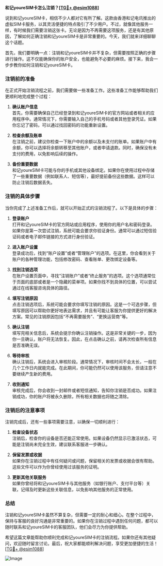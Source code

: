 **和记youreSIM卡怎么注销？[[TG💪+ @esim1088](https://t.me/s/esim1088)]**

说到和记youreSIM卡，相信不少人都对它有所了解。这款由香港和记电讯推出的虚拟SIM卡服务，以其灵活便捷的特点吸引了不少用户。不过，就像其他服务一样，有时候我们需要注销这张卡。无论是因为不再需要这项服务，还是有其他原因，了解如何正确注销和记youreSIM卡是非常重要的。今天，我们就来详细聊聊这个话题。

首先，我们要明确一点：注销和记youreSIM卡并不复杂，但需要按照正确的步骤进行操作。这不仅能确保你的账户安全，也能避免不必要的麻烦。接下来，我会一步步教你如何注销和记youreSIM卡。

### 注销前的准备

在正式开始注销流程之前，我们需要做一些准备工作。这些准备工作能够帮助我们更顺利地完成整个过程：

1. **确认账户信息**  
   首先，你需要确保自己已经登录到和记youreSIM卡的官方网站或者相关的应用程序中。通常情况下，你需要输入自己的手机号码或者其他登录凭证。如果你忘记了密码，可以通过找回密码的功能重新设置。

2. **检查余额及账单**  
   在注销之前，建议你检查一下账户中的余额以及未支付的账单。如果账户中有余额，你可以选择将余额转移至其他账户，或者申请退款。同时，确保没有未支付的费用，以免影响后续的操作。

3. **备份重要数据**  
   和记youreSIM卡可能与你的手机或其他设备绑定。如果你在使用过程中存储了一些重要数据（例如联系人、短信等），最好提前备份这些数据。这样可以防止注销后数据丢失。

### 注销的具体步骤

当你完成了上述准备工作后，就可以开始正式的注销流程了。以下是具体的步骤：

1. **登录账户**  
   打开和记youreSIM卡的官方网站或应用程序，使用你的用户名和密码登录。如果你是第一次尝试注销，系统可能会要求你验证身份。通常可以通过短信验证码或者电子邮件链接的方式进行身份验证。

2. **进入账户设置**  
   登录成功后，找到“账户设置”或者“管理账户”的选项。在这里，你会看到关于账户的各种管理功能，包括修改密码、查看账单、更改绑定设备等。

3. **找到注销选项**  
   在账户设置页面中，寻找“注销账户”或者“终止服务”的选项。这个选项通常位于页面的底部或者是一个隐藏的菜单项。如果你找不到具体的位置，可以尝试通过在线客服咨询具体的路径。

4. **填写注销原因**  
   点击注销选项后，系统可能会要求你填写注销的原因。这是一个可选步骤，但填写原因可以帮助你更好地表达需求，并且有可能让客服为你提供更好的解决方案。常见的注销原因包括“不再需要服务”、“更换运营商”等。

5. **确认注销**  
   填写完相关信息后，系统会提示你确认注销操作。这是非常关键的一步，因为你一旦确认，账户将无法恢复。因此，在点击确认之前，请再次检查所有信息是否准确无误。

6. **等待审核**  
   确认注销后，系统会进入审核阶段。通常情况下，审核时间不会太长，一般在几个工作日内就能完成。在此期间，你可能仍然可以使用该服务，但请注意不要继续产生新的费用。

7. **收到通知**  
   审核完成后，你会收到一封邮件或者短信通知，告知你注销是否成功。如果注销成功，你的账户将被永久删除，所有相关数据也将随之清除。

### 注销后的注意事项

注销完成后，还有一些事项需要注意，以确保一切顺利进行：

1. **检查设备状态**  
   注销后，检查你的设备是否还能正常使用。如果设备仍然显示已激活状态，可能是注销尚未完全生效，建议联系客服进一步确认。

2. **保留发票或收据**  
   如果你在注销过程中有任何疑问或问题，保留相关的发票或收据会很有帮助。这些文件可以作为你曾经使用过该服务的证明。

3. **更新其他关联服务**  
   如果你曾经将和记youreSIM卡与其他服务（如银行账户、支付平台等）关联，记得及时更新这些关联信息，以免影响其他服务的正常使用。

### 总结

注销和记youreSIM卡虽然不算复杂，但需要一定的耐心和细心。在整个过程中，保持与客服的良好沟通是非常重要的。如果你在注销过程中遇到任何问题，都可以随时联系和记youreSIM卡的客服团队，他们会尽力为你提供帮助。

希望这篇文章能帮助你顺利完成和记youreSIM卡的注销流程。如果你还有其他疑问，欢迎随时留言讨论。最后，祝大家都能顺利解决问题，享受更加便捷的生活！[[TG💪+ @esim1088](https://t.me/s/esim1088)] 

![Image](https://i.postimg.cc/4NQfJmqS/Snipaste-2025-05-13-00-14-12.png)